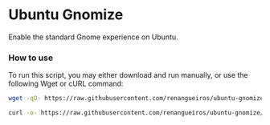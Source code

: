 # Ubuntu Gnomize
Enable the standard Gnome experience on Ubuntu.

### How to use
To run this script, you may either download and run manually, or use the following Wget or cURL command:
```sh
wget -qO- https://raw.githubusercontent.com/renangueiros/ubuntu-gnomize/main/ubuntu-gnominize.sh | bash
```
```sh
curl -o- https://raw.githubusercontent.com/renangueiros/ubuntu-gnomize/main/ubuntu-gnominize.sh | bash
```
